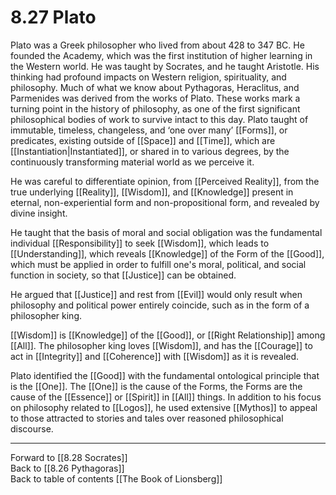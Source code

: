 # 8.27 Plato

Plato was a Greek philosopher who lived from about 428 to 347 BC. He founded the Academy, which was the first institution of higher learning in the Western world. He was taught by Socrates, and he taught Aristotle. His thinking had profound impacts on Western religion, spirituality, and philosophy. Much of what we know about Pythagoras, Heraclitus, and Parmenides was derived from the works of Plato. These works mark a turning point in the history of philosophy, as one of the first significant philosophical bodies of work to survive intact to this day. Plato taught of immutable, timeless, changeless, and ‘one over many’ [[Forms]], or predicates, existing outside of [[Space]] and [[Time]], which are [[Instantiation|Instantiated]], or shared in to various degrees, by the continuously transforming material world as we perceive it. 

He was careful to differentiate opinion, from [[Perceived Reality]], from the true underlying [[Reality]], [[Wisdom]], and [[Knowledge]] present in eternal, non-experiential form and non-propositional form, and revealed by divine insight. 

He taught that the basis of moral and social obligation was the fundamental individual [[Responsibility]] to seek [[Wisdom]], which leads to [[Understanding]], which reveals [[Knowledge]] of the Form of the [[Good]], which must be applied in order to fulfill one's moral, political, and social function in society, so that [[Justice]] can be obtained. 

He argued that [[Justice]] and rest from [[Evil]] would only result when philosophy and political power entirely coincide, such as in the form of a philosopher king. 

[[Wisdom]] is [[Knowledge]] of the [[Good]], or [[Right Relationship]] among [[All]]. The philosopher king loves [[Wisdom]], and has the [[Courage]] to act in [[Integrity]] and [[Coherence]] with [[Wisdom]] as it is revealed. 

Plato identified the [[Good]] with the fundamental ontological principle that is the [[One]]. The [[One]] is the cause of the Forms, the Forms are the cause of the [[Essence]] or [[Spirit]] in [[All]] things. In addition to his focus on philosophy related to [[Logos]], he used extensive [[Mythos]] to appeal to those attracted to stories and tales over reasoned philosophical discourse. 

___

Forward to [[8.28 Socrates]]    
Back to [[8.26 Pythagoras]]           
Back to table of contents [[The Book of Lionsberg]]  
